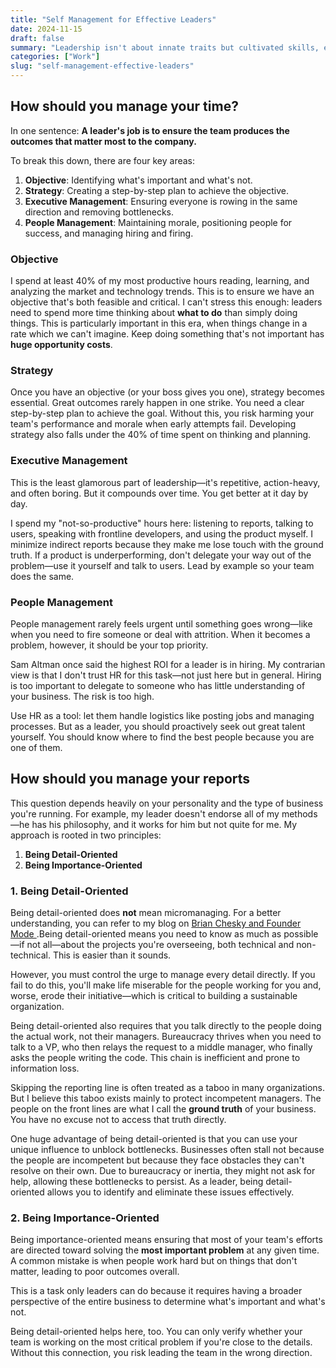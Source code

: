 ```yaml
---
title: "Self Management for Effective Leaders"
date: 2024-11-15
draft: false
summary: "Leadership isn't about innate traits but cultivated skills, especially self-management."
categories: ["Work"]
slug: "self-management-effective-leaders"
---
```


## How should you manage your time?

In one sentence: **A leader's job is to ensure the team produces the outcomes that matter most to the company.**

To break this down, there are four key areas:

1. **Objective**: Identifying what's important and what's not.
2. **Strategy**: Creating a step-by-step plan to achieve the objective.
3. **Executive Management**: Ensuring everyone is rowing in the same direction and removing bottlenecks.
4. **People Management**: Maintaining morale, positioning people for success, and managing hiring and firing.

### Objective

I spend at least 40% of my most productive hours reading, learning, and analyzing the market and technology trends. This is to ensure we have an objective that's both feasible and critical. I can't stress this enough: leaders need to spend more time thinking about **what to do** than simply doing things. This is particularly important in this era, when things change in a rate which we can't imagine. Keep doing something that's not important has **huge opportunity costs**. 

### Strategy

Once you have an objective (or your boss gives you one), strategy becomes essential. Great outcomes rarely happen in one strike. You need a clear step-by-step plan to achieve the goal. Without this, you risk harming your team's performance and morale when early attempts fail. Developing strategy also falls under the 40% of time spent on thinking and planning.

### Executive Management

This is the least glamorous part of leadership—it's repetitive, action-heavy, and often boring. But it compounds over time. You get better at it day by day.

I spend my "not-so-productive" hours here: listening to reports, talking to users, speaking with frontline developers, and using the product myself. I minimize indirect reports because they make me lose touch with the ground truth. If a product is underperforming, don't delegate your way out of the problem—use it yourself and talk to users. Lead by example so your team does the same.

### People Management

People management rarely feels urgent until something goes wrong—like when you need to fire someone or deal with attrition. When it becomes a problem, however, it should be your top priority.

Sam Altman once said the highest ROI for a leader is in hiring. My contrarian view is that I don't trust HR for this task—not just here but in general. Hiring is too important to delegate to someone who has little understanding of your business. The risk is too high.

Use HR as a tool: let them handle logistics like posting jobs and managing processes. But as a leader, you should proactively seek out great talent yourself. You should know where to find the best people because you are one of them.

## How should you manage your reports

This question depends heavily on your personality and the type of business you're running. For example, my leader doesn't endorse all of my methods—he has his philosophy, and it works for him but not quite for me. My approach is rooted in two principles:

1. **Being Detail-Oriented**
2. **Being Importance-Oriented**

### 1. Being Detail-Oriented

Being detail-oriented does **not** mean micromanaging. For a better understanding, you can refer to my blog on [Brian Chesky and Founder Mode ](https://www.hancezhang.blog/en/posts/founder-mode/).Being detail-oriented means you need to know as much as possible—if not all—about the projects you're overseeing, both technical and non-technical. This is easier than it sounds.

However, you must control the urge to manage every detail directly. If you fail to do this, you'll make life miserable for the people working for you and, worse, erode their initiative—which is critical to building a sustainable organization.

Being detail-oriented also requires that you talk directly to the people doing the actual work, not their managers. Bureaucracy thrives when you need to talk to a VP, who then relays the request to a middle manager, who finally asks the people writing the code. This chain is inefficient and prone to information loss.

Skipping the reporting line is often treated as a taboo in many organizations. But I believe this taboo exists mainly to protect incompetent managers. The people on the front lines are what I call the **ground truth** of your business. You have no excuse not to access that truth directly.

One huge advantage of being detail-oriented is that you can use your unique influence to unblock bottlenecks. Businesses often stall not because the people are incompetent but because they face obstacles they can't resolve on their own. Due to bureaucracy or inertia, they might not ask for help, allowing these bottlenecks to persist. As a leader, being detail-oriented allows you to identify and eliminate these issues effectively.

### 2. Being Importance-Oriented

Being importance-oriented means ensuring that most of your team's efforts are directed toward solving the **most important problem** at any given time. A common mistake is when people work hard but on things that don't matter, leading to poor outcomes overall.

This is a task only leaders can do because it requires having a broader perspective of the entire business to determine what's important and what's not.

Being detail-oriented helps here, too. You can only verify whether your team is working on the most critical problem if you're close to the details. Without this connection, you risk leading the team in the wrong direction.